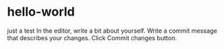 # hello-world
just a test
In the editor, write a bit about yourself.
Write a commit message that describes your changes.
Click Commit changes button.
